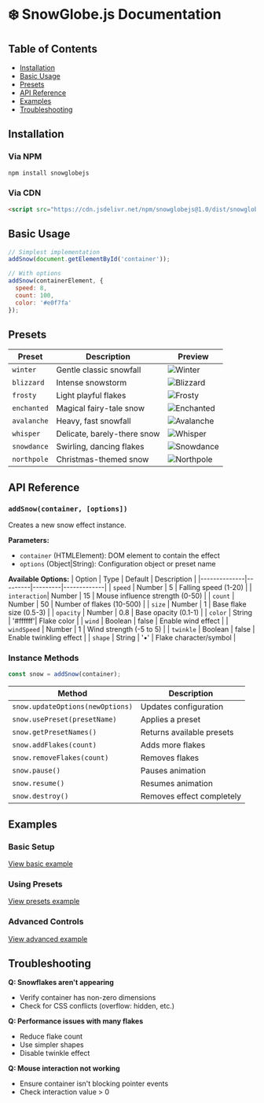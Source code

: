 # ❄️ SnowGlobe.js Documentation

## Table of Contents
- [Installation](#installation)
- [Basic Usage](#basic-usage)
- [Presets](#presets)
- [API Reference](#api-reference)
- [Examples](#examples)
- [Troubleshooting](#troubleshooting)

## Installation

### Via NPM
```bash
npm install snowglobejs
```

### Via CDN
```html
<script src="https://cdn.jsdelivr.net/npm/snowglobejs@1.0/dist/snowglobe.min.js"></script>
```

## Basic Usage

```javascript
// Simplest implementation
addSnow(document.getElementById('container'));

// With options
addSnow(containerElement, {
  speed: 8,
  count: 100,
  color: '#e0f7fa'
});
```

## Presets

| Preset      | Description                  | Preview |
|------------|----------------------------|---------|
| `winter`   | Gentle classic snowfall     | ![Winter](../images/winter-preview.gif) |
| `blizzard` | Intense snowstorm           | ![Blizzard](../images/blizzard-preview.gif) |
| `frosty`   | Light playful flakes        | ![Frosty](../images/frosty-preview.gif) |
| `enchanted`| Magical fairy-tale snow     | ![Enchanted](../images/enchanted-preview.gif) |
| `avalanche`| Heavy, fast snowfall       | ![Avalanche](../images/avalanche-preview.gif) |
| `whisper`  | Delicate, barely-there snow| ![Whisper](../images/whisper-preview.gif) |
| `snowdance`| Swirling, dancing flakes    | ![Snowdance](../images/snowdance-preview.gif) |
| `northpole`| Christmas-themed snow       | ![Northpole](../images/northpole-preview.gif) |

## API Reference

### `addSnow(container, [options])`
Creates a new snow effect instance.

**Parameters:**
- `container` (HTMLElement): DOM element to contain the effect
- `options` (Object|String): Configuration object or preset name

**Available Options:**
| Option        | Type    | Default | Description |
|--------------|---------|---------|-------------|
| `speed`      | Number  | 5       | Falling speed (1-20) |
| `interaction`| Number  | 15      | Mouse influence strength (0-50) |
| `count`      | Number  | 50      | Number of flakes (10-500) |
| `size`       | Number  | 1       | Base flake size (0.5-3) |
| `opacity`    | Number  | 0.8     | Base opacity (0.1-1) |
| `color`      | String  | '#ffffff'| Flake color |
| `wind`       | Boolean | false   | Enable wind effect |
| `windSpeed`  | Number  | 1       | Wind strength (-5 to 5) |
| `twinkle`    | Boolean | false   | Enable twinkling effect |
| `shape`      | String  | '•'     | Flake character/symbol |

### Instance Methods
```javascript
const snow = addSnow(container);
```

| Method | Description |
|--------|-------------|
| `snow.updateOptions(newOptions)` | Updates configuration |
| `snow.usePreset(presetName)` | Applies a preset |
| `snow.getPresetNames()` | Returns available presets |
| `snow.addFlakes(count)` | Adds more flakes |
| `snow.removeFlakes(count)` | Removes flakes |
| `snow.pause()` | Pauses animation |
| `snow.resume()` | Resumes animation |
| `snow.destroy()` | Removes effect completely |

## Examples

### Basic Setup
[View basic example](examples/basic-setup.md)

### Using Presets
[View presets example](examples/presets.md)

### Advanced Controls
[View advanced example](examples/advanced.md)

## Troubleshooting

**Q: Snowflakes aren't appearing**
- Verify container has non-zero dimensions
- Check for CSS conflicts (overflow: hidden, etc.)

**Q: Performance issues with many flakes**
- Reduce flake count
- Use simpler shapes
- Disable twinkle effect

**Q: Mouse interaction not working**
- Ensure container isn't blocking pointer events
- Check interaction value > 0